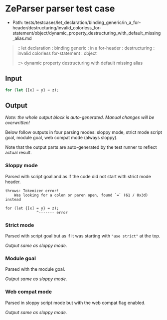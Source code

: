 # ZeParser parser test case

- Path: tests/testcases/let_declaration/binding_generic/in_a_for-header/destructuring/invalid_colorless_for-statement/object/dynamic_property_destructuring_with_default_missing_alias.md

> :: let declaration : binding generic : in a for-header : destructuring : invalid colorless for-statement : object
>
> ::> dynamic property destructuring with default missing alias

## Input

`````js
for (let {[x] = y} = z);
`````

## Output

_Note: the whole output block is auto-generated. Manual changes will be overwritten!_

Below follow outputs in four parsing modes: sloppy mode, strict mode script goal, module goal, web compat mode (always sloppy).

Note that the output parts are auto-generated by the test runner to reflect actual result.

### Sloppy mode

Parsed with script goal and as if the code did not start with strict mode header.

`````
throws: Tokenizer error!
    Was looking for a colon or paren open, found `=` (61 / 0x3d) instead

for (let {[x] = y} = z);
              ^------- error
`````

### Strict mode

Parsed with script goal but as if it was starting with `"use strict"` at the top.

_Output same as sloppy mode._

### Module goal

Parsed with the module goal.

_Output same as sloppy mode._

### Web compat mode

Parsed in sloppy script mode but with the web compat flag enabled.

_Output same as sloppy mode._
